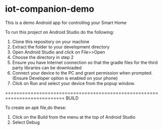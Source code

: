# iot-companion-demo
This is a demo Android app for controlling your Smart Home

To run this project on Android Studio do the following:

1. Clone this repository on your machine
2. Extract the folder to your development directory
3. Open Android Studio and click on File>>Open
4. Choose the directory in step 2 
5. Ensure you have Internet connection so that the gradle files for the third party libraries can be downloaded
6. Connect your device to the PC and grant permission when prompted. (Ensure Developer option is enabled on your phone)
7. Click on Run and select your device from the popup window.

===========================================================================
BUILD

To create an apk file,do these:
1. Click on the Build from the menu at the top of Android Studio
2. Select Debug

